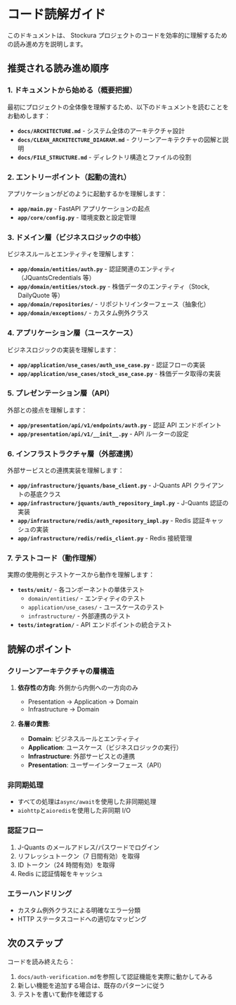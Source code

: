 # コード読解ガイド

このドキュメントは、 Stockura プロジェクトのコードを効率的に理解するための読み進め方を説明します。

## 推奨される読み進め順序

### 1. ドキュメントから始める（概要把握）
最初にプロジェクトの全体像を理解するため、以下のドキュメントを読むことをお勧めします：

- **`docs/ARCHITECTURE.md`** - システム全体のアーキテクチャ設計
- **`docs/CLEAN_ARCHITECTURE_DIAGRAM.md`** - クリーンアーキテクチャの図解と説明
- **`docs/FILE_STRUCTURE.md`** - ディレクトリ構造とファイルの役割

### 2. エントリーポイント（起動の流れ）
アプリケーションがどのように起動するかを理解します：

- **`app/main.py`** - FastAPI アプリケーションの起点
- **`app/core/config.py`** - 環境変数と設定管理

### 3. ドメイン層（ビジネスロジックの中核）
ビジネスルールとエンティティを理解します：

- **`app/domain/entities/auth.py`** - 認証関連のエンティティ（JQuantsCredentials 等）
- **`app/domain/entities/stock.py`** - 株価データのエンティティ（Stock, DailyQuote 等）
- **`app/domain/repositories/`** - リポジトリインターフェース（抽象化）
- **`app/domain/exceptions/`** - カスタム例外クラス

### 4. アプリケーション層（ユースケース）
ビジネスロジックの実装を理解します：

- **`app/application/use_cases/auth_use_case.py`** - 認証フローの実装
- **`app/application/use_cases/stock_use_case.py`** - 株価データ取得の実装

### 5. プレゼンテーション層（API）
外部との接点を理解します：

- **`app/presentation/api/v1/endpoints/auth.py`** - 認証 API エンドポイント
- **`app/presentation/api/v1/__init__.py`** - API ルーターの設定

### 6. インフラストラクチャ層（外部連携）
外部サービスとの連携実装を理解します：

- **`app/infrastructure/jquants/base_client.py`** - J-Quants API クライアントの基底クラス
- **`app/infrastructure/jquants/auth_repository_impl.py`** - J-Quants 認証の実装
- **`app/infrastructure/redis/auth_repository_impl.py`** - Redis 認証キャッシュの実装
- **`app/infrastructure/redis/redis_client.py`** - Redis 接続管理

### 7. テストコード（動作理解）
実際の使用例とテストケースから動作を理解します：

- **`tests/unit/`** - 各コンポーネントの単体テスト
  - `domain/entities/` - エンティティのテスト
  - `application/use_cases/` - ユースケースのテスト
  - `infrastructure/` - 外部連携のテスト
- **`tests/integration/`** - API エンドポイントの統合テスト

## 読解のポイント

### クリーンアーキテクチャの層構造
1. **依存性の方向**: 外側から内側への一方向のみ
   - Presentation → Application → Domain
   - Infrastructure → Domain

2. **各層の責務**:
   - **Domain**: ビジネスルールとエンティティ
   - **Application**: ユースケース（ビジネスロジックの実行）
   - **Infrastructure**: 外部サービスとの連携
   - **Presentation**: ユーザーインターフェース（API）

### 非同期処理
- すべての処理は`async/await`を使用した非同期処理
- `aiohttp`と`aioredis`を使用した非同期 I/O

### 認証フロー
1. J-Quants のメールアドレス/パスワードでログイン
2. リフレッシュトークン（7 日間有効）を取得
3. ID トークン（24 時間有効）を取得
4. Redis に認証情報をキャッシュ

### エラーハンドリング
- カスタム例外クラスによる明確なエラー分類
- HTTP ステータスコードへの適切なマッピング

## 次のステップ

コードを読み終えたら：
1. `docs/auth-verification.md`を参照して認証機能を実際に動かしてみる
2. 新しい機能を追加する場合は、既存のパターンに従う
3. テストを書いて動作を確認する
